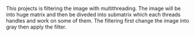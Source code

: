 This projects is filtering the image with multithreading.
The image will be into huge matrix and then be diveded into submatrix which each threads handles and work on some of them.
The filtering first change the image into gray then apply the filter.
